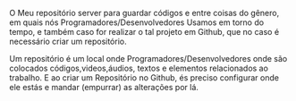 O Meu repositório server para guardar códigos e entre coisas do gênero, em quais nós Programadores/Desenvolvedores Usamos em torno do tempo, e também caso for realizar o tal projeto em Github, que no caso é necessário criar um repositório.

Um repositório é um local onde Programadores/Desenvolvedores onde são colocados códigos,videos,áudios, textos e elementos relacionados ao trabalho. 
 E ao criar um Repositório no Github, és preciso configurar onde ele estás e mandar (empurrar) as alterações por lá.